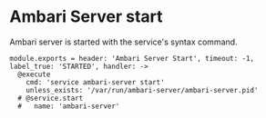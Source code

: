 
# Ambari Server start

Ambari server is started with the service's syntax command.

    module.exports = header: 'Ambari Server Start', timeout: -1, label_true: 'STARTED', handler: ->
      @execute
        cmd: 'service ambari-server start'
        unless_exists: '/var/run/ambari-server/ambari-server.pid'
      # @service.start
      #   name: 'ambari-server'

